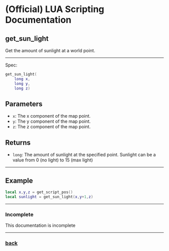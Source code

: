 
# (Official) LUA Scripting Documentation

## get_sun_light

Get the amount of sunlight at a world point.

___

Spec:

```lua
get_sun_light(
	long x,
	long y,
	long z)
```

## Parameters

- `x`: The x component of the map point.
- `y`: The y component of the map point.
- `z`: The z component of the map point.

## Returns

- `long`: The amount of sunlight at the specified point. Sunlight can be a value from 0 (no light) to 15 (max light)

___

## Example

```lua
local x,y,z = get_script_pos()
local sunlight = get_sun_light(x,y+1,z)
```

___

### Incomplete

This documentation is incomplete

___

### [back](../getters)
